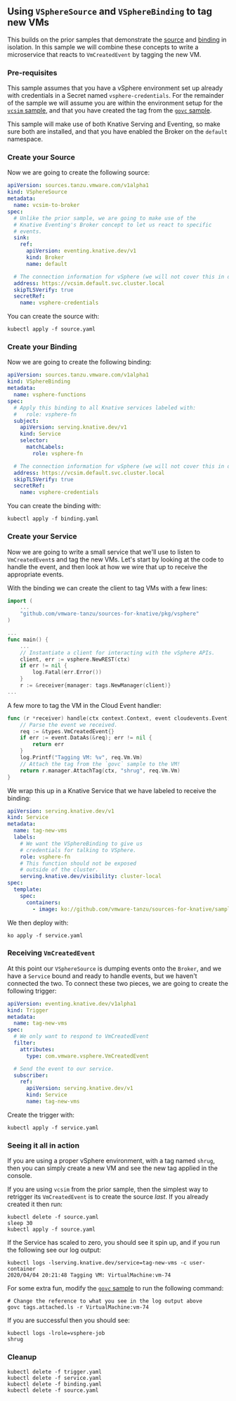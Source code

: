 ## Using `VSphereSource` and `VSphereBinding` to tag new VMs

This builds on the prior samples that demonstrate the
[source](../vcsim/README.md) and [binding](../govc/README.md) in isolation. In
this sample we will combine these concepts to write a microservice that reacts
to `VmCreatedEvent` by tagging the new VM.

### Pre-requisites

This sample assumes that you have a vSphere environment set up already with
credentials in a Secret named `vsphere-credentials`. For the remainder of the
sample we will assume you are within the environment setup for the
[`vcsim` sample](../vcsim/README.md), and that you have created the tag from the
[`govc` sample](../govc/README.md).

This sample will make use of both Knative Serving and Eventing, so make sure
both are installed, and that you have enabled the Broker on the `default`
namespace.

### Create your Source

Now we are going to create the following source:

```yaml
apiVersion: sources.tanzu.vmware.com/v1alpha1
kind: VSphereSource
metadata:
  name: vcsim-to-broker
spec:
  # Unlike the prior sample, we are going to make use of the
  # Knative Eventing's Broker concept to let us react to specific
  # events.
  sink:
    ref:
      apiVersion: eventing.knative.dev/v1
      kind: Broker
      name: default

  # The connection information for vSphere (we will not cover this in detail)
  address: https://vcsim.default.svc.cluster.local
  skipTLSVerify: true
  secretRef:
    name: vsphere-credentials
```

You can create the source with:

```shell
kubectl apply -f source.yaml
```

### Create your Binding

Now we are going to create the following binding:

```yaml
apiVersion: sources.tanzu.vmware.com/v1alpha1
kind: VSphereBinding
metadata:
  name: vsphere-functions
spec:
  # Apply this binding to all Knative services labeled with:
  #   role: vsphere-fn
  subject:
    apiVersion: serving.knative.dev/v1
    kind: Service
    selector:
      matchLabels:
        role: vsphere-fn

  # The connection information for vSphere (we will not cover this in detail)
  address: https://vcsim.default.svc.cluster.local
  skipTLSVerify: true
  secretRef:
    name: vsphere-credentials
```

You can create the binding with:

```shell
kubectl apply -f binding.yaml
```

### Create your Service

Now we are going to write a small service that we'll use to listen to
`VmCreatedEvent`s and tag the new VMs. Let's start by looking at the code to
handle the event, and then look at how we wire that up to receive the
appropriate events.

With the binding we can create the client to tag VMs with a few lines:

```go
import (
	...
	"github.com/vmware-tanzu/sources-for-knative/pkg/vsphere"
)

...
func main() {
	...
	// Instantiate a client for interacting with the vSphere APIs.
	client, err := vsphere.NewREST(ctx)
	if err != nil {
		log.Fatal(err.Error())
	}
	r := &receiver{manager: tags.NewManager(client)}
...
```

A few more to tag the VM in the Cloud Event handler:

```go
func (r *receiver) handle(ctx context.Context, event cloudevents.Event) error {
	// Parse the event we received.
	req := &types.VmCreatedEvent{}
	if err := event.DataAs(&req); err != nil {
		return err
	}
	log.Printf("Tagging VM: %v", req.Vm.Vm)
	// Attach the tag from the `govc` sample to the VM!
	return r.manager.AttachTag(ctx, "shrug", req.Vm.Vm)
}
```

We wrap this up in a Knative Service that we have labeled to receive the
binding:

```yaml
apiVersion: serving.knative.dev/v1
kind: Service
metadata:
  name: tag-new-vms
  labels:
    # We want the VSphereBinding to give us
    # credentials for talking to VSphere.
    role: vsphere-fn
    # This function should not be exposed
    # outside of the cluster.
    serving.knative.dev/visibility: cluster-local
spec:
  template:
    spec:
      containers:
        - image: ko://github.com/vmware-tanzu/sources-for-knative/samples/tag-new-vms
```

We then deploy with:

```shell
ko apply -f service.yaml
```

### Receiving `VmCreatedEvent`

At this point our `VSphereSource` is dumping events onto the `Broker`, and we
have a `Service` bound and ready to handle events, but we haven't connected the
two. To connect these two pieces, we are going to create the following trigger:

```yaml
apiVersion: eventing.knative.dev/v1alpha1
kind: Trigger
metadata:
  name: tag-new-vms
spec:
  # We only want to respond to VmCreatedEvent
  filter:
    attributes:
      type: com.vmware.vsphere.VmCreatedEvent

  # Send the event to our service.
  subscriber:
    ref:
      apiVersion: serving.knative.dev/v1
      kind: Service
      name: tag-new-vms
```

Create the trigger with:

```shell
kubectl apply -f service.yaml
```

### Seeing it all in action

If you are using a proper vSphere environment, with a tag named `shrug`, then
you can simply create a new VM and see the new tag applied in the console.

If you are using `vcsim` from the prior sample, then the simplest way to
retrigger its `VmCreatedEvent` is to create the source _last_. If you already
created it then run:

```shell
kubectl delete -f source.yaml
sleep 30
kubectl apply -f source.yaml
```

If the Service has scaled to zero, you should see it spin up, and if you run the
following see our log output:

```shell
kubectl logs -lserving.knative.dev/service=tag-new-vms -c user-container
2020/04/04 20:21:48 Tagging VM: VirtualMachine:vm-74
```

For some extra fun, modify the [`govc` sample](../govc/README.md) to run the
following command:

```shell
# Change the reference to what you see in the log output above
govc tags.attached.ls -r VirtualMachine:vm-74
```

If you are successful then you should see:

```shell
kubectl logs -lrole=vsphere-job
shrug
```

### Cleanup

```shell
kubectl delete -f trigger.yaml
kubectl delete -f service.yaml
kubectl delete -f binding.yaml
kubectl delete -f source.yaml
```
